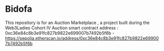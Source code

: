 # Bidofa
This repository is for an Auction Marketplace , a project built during the Web3Ladies Cohort IV
Auction smart contract address : 0xc36e84c8b3e91fc827b9822e699007b7492b5f6b - https://sepolia.etherscan.io/address/0xc36e84c8b3e91fc827b9822e699007b7492b5f6b

